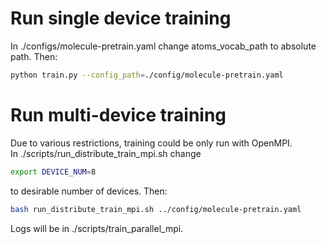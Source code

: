 # Run single device training

In ./configs/molecule-pretrain.yaml change atoms_vocab_path to absolute path. Then:  
```bash
python train.py --config_path=./config/molecule-pretrain.yaml
```

# Run multi-device training

Due to various restrictions, training could be only run with OpenMPI.  
In ./scripts/run_distribute_train_mpi.sh change 
```bash
export DEVICE_NUM=8
```
to desirable number of devices. Then:  
```bash
bash run_distribute_train_mpi.sh ../config/molecule-pretrain.yaml
```  
Logs will be in ./scripts/train_parallel_mpi.